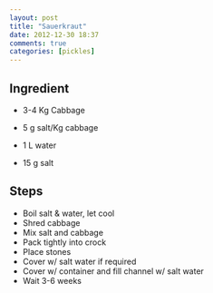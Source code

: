 ```yaml
---
layout: post
title: "Sauerkraut"
date: 2012-12-30 18:37
comments: true
categories: [pickles]
---
```

## Ingredient
* 3-4 Kg Cabbage
* 5 g salt/Kg cabbage
  
* 1 L water
* 15 g salt

## Steps
* Boil salt & water, let cool
* Shred cabbage
* Mix salt and cabbage
* Pack tightly into crock
* Place stones
* Cover w/ salt water if required
* Cover w/ container and fill channel w/ salt water
* Wait 3-6 weeks
